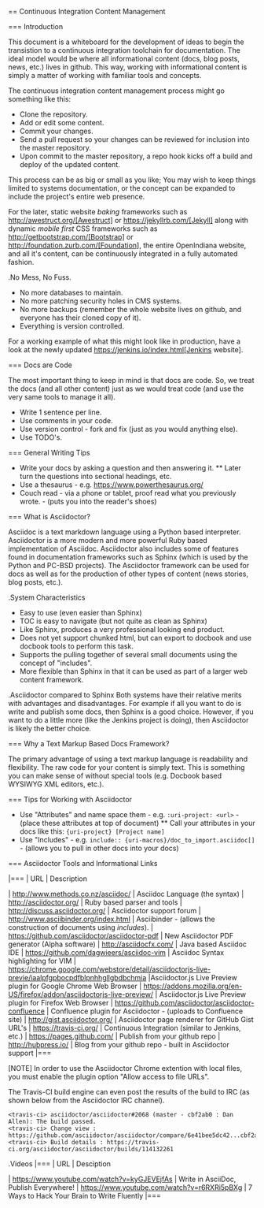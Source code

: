 == Continuous Integration Content Management


=== Introduction

This document is a whiteboard for the development of ideas to begin the transistion to a continuous integration toolchain for documentation.
The ideal model would be where all informational content (docs, blog posts, news, etc.) lives in github.
This way, working with informational content is simply a matter of working with familiar tools and concepts.

The continuous integration content management process might go something like this:

* Clone the repository.
* Add or edit some content.
* Commit your changes.
* Send a pull request so your changes can be reviewed for inclusion into the master repository.
* Upon commit to the master repository, a repo hook kicks off a build and deploy of the updated content.

This process can be as big or small as you like;
You may wish to keep things limited to systems documentation, or the concept can be expanded to include the project's entire web presence.

For the later, static website _baking_ frameworks such as http://awestruct.org/[Awestruct] or https://jekyllrb.com/[Jekyll] along with dynamic _mobile first_ CSS frameworks such as http://getbootstrap.com/[Bootstrap] or http://foundation.zurb.com/[Foundation], the entire OpenIndiana website, and all it's content, can be continuously integrated in a fully automated fashion.

.No Mess, No Fuss.

* No more databases to maintain.
* No more patching security holes in CMS systems.
* No more backups (remember the whole website lives on github, and everyone has their cloned copy of it).
* Everything is version controlled.

For a working example of what this might look like in production, have a look at the newly updated https://jenkins.io/index.html[Jenkins website].

=== Docs are Code

The most important thing to keep in mind is that docs are code.
So, we treat the docs (and all other content) just as we would treat code (and use the very same tools to manage it all).

* Write 1 sentence per line.
* Use comments in your code.
* Use version control - fork and fix (just as you would anything else).
* Use TODO's.

=== General Writing Tips

* Write your docs by asking a question and then answering it.
** Later turn the questions into sectional headings, etc.
* Use a thesaurus - e.g. https://www.powerthesaurus.org/
* Couch read - via a phone or tablet, proof read what you previously wrote. - (puts you into the reader's shoes)

=== What is Asciidoctor?

Asciidoc is a text markdown language using a Python based interpreter.
Asciidoctor is a more modern and more powerful Ruby based implementation of Asciidoc.
Asciidoctor also includes some of features found in documentation frameworks such as Sphinx (which is used by the Python and PC-BSD projects).
The Asciidoctor framework can be used for docs as well as for the production of other types of content (news stories, blog posts, etc.).

.System Characteristics
* Easy to use (even easier than Sphinx)
* TOC is easy to navigate (but not quite as clean as Sphinx)
* Like Sphinx, produces a very professional looking end product.
* Does not yet support chunked html, but can export to docbook and use docbook tools to perform this task.
* Supports the pulling together of several small documents using the concept of "includes".
* More flexible than Sphinx in that it can be used as part of a larger web content framework.

.Asciidoctor compared to Sphinx
Both systems have their relative merits with advantages and disadvantages.
For example if all you want to do is write and publish some docs, then Sphinx is a good choice.
However, if you want to do a little more (like the Jenkins project is doing), then Asciidoctor is likely the better choice.


=== Why a Text Markup Based Docs Framework?

The primary advantage of using a text markup language is readability and flexibility.
The raw code for your content is simply text.
This is something you can make sense of without special tools (e.g. Docbook based WYSIWYG XML editors, etc.).


=== Tips for Working with Asciidoctor

* Use "Attributes" and name space them - e.g. `:uri-project: <url>` -(place these attributes at top of document)
** Call your attributes in your docs like this: `{uri-project} [Project name]`
* Use "Includes" - e.g. `include:: {uri-macros}/doc_to_import.asciidoc[]` - (allows you to pull in other docs into your docs)

=== Asciidoctor Tools and Informational Links

|===
| URL | Description

| http://www.methods.co.nz/asciidoc/ | Asciidoc Language (the syntax)
| http://asciidoctor.org/ | Ruby based parser and tools
| http://discuss.asciidoctor.org/ | Asciidoctor support forum
| http://www.asciibinder.org/index.html | Asciibinder - (allows the construction of documents using _includes_).
| https://github.com/asciidoctor/asciidoctor-pdf | New Asciidoctor PDF generator (Alpha software)
| http://asciidocfx.com/ | Java based Asciidoc IDE
| https://github.com/dagwieers/asciidoc-vim | Asciidoc Syntax highlighting for VIM
| https://chrome.google.com/webstore/detail/asciidoctorjs-live-previe/iaalpfgpbocpdfblpnhhgllgbdbchmia |Asciidoctor.js Live Preview plugin for Google Chrome Web Browser
| https://addons.mozilla.org/en-US/firefox/addon/asciidoctorjs-live-preview/ | Asciidoctor.js Live Preview plugin for Firefox Web Browser
| https://github.com/asciidoctor/asciidoctor-confluence | Confluence plugin for Asciidoctor - (uploads to Confluence site)
| http://gist.asciidoctor.org/ | Asciidoctor page renderer for GitHub Gist URL's
| https://travis-ci.org/ | Continuous Integration (similar to Jenkins, etc.)
| https://pages.github.com/ | Publish from your github repo
| http://hubpress.io/ | Blog from your github repo - built in Asciidoctor support
|===

[NOTE]
In order to use the Asciidoctor Chrome extention with local files, you must enable the plugin option "Allow access to file URLs".

The Travis-CI build engine can even post the results of the build to IRC (as shown below from the Asciidoctor IRC channel).

	<travis-ci> asciidoctor/asciidoctor#2068 (master - cbf2ab0 : Dan Allen): The build passed.
	<travis-ci> Change view : https://github.com/asciidoctor/asciidoctor/compare/6e41bee5dc42...cbf2ab0a9b78
	<travis-ci> Build details : https://travis-ci.org/asciidoctor/asciidoctor/builds/114132261

.Videos
|===
| URL | Desciption

| https://www.youtube.com/watch?v=kyGJEVEjfAs | Write in AsciiDoc, Publish Everywhere!
| https://www.youtube.com/watch?v=r6RXRi5pBXg | 7 Ways to Hack Your Brain to Write Fluently
|===
